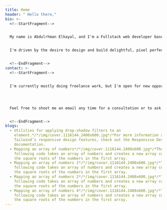 ```yaml
---
title: Home
header: " Hello there,"
bio: >-
  <!--StartFragment-->


  My name is Abdulrhman Elkayal, and I'm a Fullstack web developer based in Alexandria, Egypt.


  I'm driven by the desire to design and build delightful, pixel perfect & performant experiences on all kinds of platforms.


  <!--EndFragment-->
contact: >-
  <!--StartFragment-->


  I'm currently mostly doing freelance work, but I'm open for new opportunities.




  Feel free to shoot me an email any time for a consultation or to ask about a project of mine or even say hi!


  <!--EndFragment-->
blogs:
  - Utilities for applying drop-shadow filters to an
    element.*/*/img/cover.1116144.2400x600.jpg*/*For more information about
    Tailwind’s responsive design features, check out the Responsive Design
    documentation.
  - Mapping an array of numbers*/*/img/cover.1116144.2400x600.jpg*/*The
    following code takes an array of numbers and creates a new array containing
    the square roots of the numbers in the first array.
  - Mapping an array of numbers 1*/*/img/cover.1116144.2400x600.jpg*/*The
    following code takes an array of numbers and creates a new array containing
    the square roots of the numbers in the first array.
  - Mapping an array of numbers 2*/*/img/cover.1116144.2400x600.jpg*/*The
    following code takes an array of numbers and creates a new array containing
    the square roots of the numbers in the first array.
  - Mapping an array of numbers 4*/*/img/cover.1116144.2400x600.jpg*/*The
    following code takes an array of numbers and creates a new array containing
    the square roots of the numbers in the first array.
---
```

